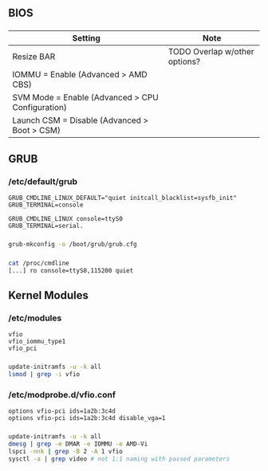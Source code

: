 
## BIOS

###

Setting|Note
-|-
Resize BAR|TODO Overlap w/other options?
IOMMU = Enable (Advanced > AMD CBS)|
SVM Mode = Enable (Advanced > CPU Configuration)|
Launch CSM = Disable (Advanced > Boot > CSM)|

## GRUB

### /etc/default/grub

    GRUB_CMDLINE_LINUX_DEFAULT="quiet initcall_blacklist=sysfb_init"
    GRUB_TERMINAL=console

    GRUB_CMDLINE_LINUX console=ttyS0
    GRUB_TERMINAL=serial.

###

```sh
grub-mkconfig -o /boot/grub/grub.cfg
```

###

```sh
cat /proc/cmdline
[...] ro console=ttyS0,115200 quiet
```

## Kernel Modules

### /etc/modules

    vfio
    vfio_iommu_type1
    vfio_pci

###

```sh
update-initramfs -u -k all
lsmod | grep -i vfio
```

### /etc/modprobe.d/vfio.conf

    options vfio-pci ids=1a2b:3c4d
    options vfio-pci ids=1a2b:3c4d disable_vga=1

###

```sh
update-initramfs -u -k all
dmesg | grep -e DMAR -e IOMMU -e AMD-Vi
lspci -nnk | grep -B 2 -A 1 vfio
sysctl -a | grep video # not 1:1 naming with passed parameters
```
